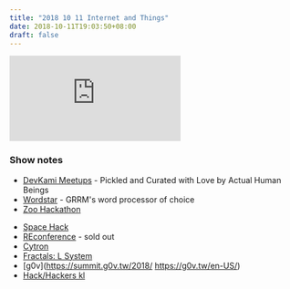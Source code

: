 ```yaml
---
title: "2018 10 11 Internet and Things"
date: 2018-10-11T19:03:50+08:00
draft: false
---
```

<div class="iframe-container">
<iframe class="video" src="https://www.youtube.com/embed/PZ7Vbj1u7yM" frameborder="0" allow="autoplay; encrypted-media" allowfullscreen></iframe>
</div>

### Show notes

* [DevKami Meetups](https://devkami.com/page/meetups/) - Pickled and Curated with Love by Actual Human Beings
* [Wordstar](https://en.wikipedia.org/wiki/WordStar) - GRRM's word processor of choice
* [Zoo Hackathon](https://www.facebook.com/events/240013563339170)
<!--more-->
* [Space Hack](https://www.facebook.com/spaceappskl/)
* [REconference](https://www.eventbrite.com/e/conference-2018-october-2018-tickets-50674235001) - sold out
* [Cytron](https://www.cytron.io/)
* [Fractals: L System](https://en.wikipedia.org/wiki/L-system)
* [g0v](https://summit.g0v.tw/2018/ https://g0v.tw/en-US/)
* [Hack/Hackers kl](https://www.facebook.com/HacksHackersKL/)
